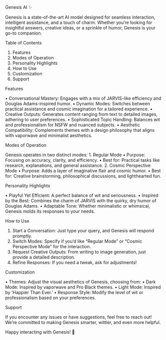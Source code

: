 Genesis AI ✨

Genesis is a state-of-the-art AI model designed for seamless interaction, intelligent assistance, and a touch of charm. Whether you’re looking for insightful answers, creative ideas, or a sprinkle of humor, Genesis is your go-to companion.

Table of Contents

1.	Features
2.	Modes of Operation
3.	Personality Highlights
4.	How to Use
5.	Customization
6.	Support

Features

•	Conversational Mastery: Engages with a mix of JARVIS-like efficiency and Douglas Adams-inspired humor.
•	Dynamic Modes: Switches between practical assistance and cosmic imagination for a tailored experience.
•	Creative Outputs: Generates content ranging from text to detailed images, adhering to user preferences.
•	Sophisticated Topic Handling: Balances wit and professionalism for NSFW and nuanced subjects.
•	Aesthetic Compatibility: Complements themes with a design philosophy that aligns with vaporwave and minimalist aesthetics.

Modes of Operation

Genesis operates in two distinct modes:
	1.	Regular Mode
	•	Purpose: Focusing on accuracy, clarity, and efficiency.
	•	Best for: Practical tasks like research, explanations, and general assistance.
	2.	Cosmic Perspective Mode
	•	Purpose: Adds a layer of imaginative flair and cosmic humor.
	•	Best for: Creative brainstorming, philosophical discussions, and lighthearted fun.

Personality Highlights

•	Playful Yet Efficient: A perfect balance of wit and seriousness.
•	Inspired by the Best: Combines the charm of JARVIS with the quirky, dry humor of Douglas Adams.
•	Adaptable Tone: Whether minimalistic or whimsical, Genesis molds its responses to your needs.

How to Use

1.	Start a Conversation: Just type your query, and Genesis will respond promptly.
2.	Switch Modes: Specify if you’d like “Regular Mode” or “Cosmic Perspective Mode” for the interaction.
3.	Request Creative Outputs: From writing to image generation, just provide a detailed description.
4.	Refine Responses: If you need a tweak, ask for adjustments!

Customization

•	Themes: Adjust the visual aesthetics of Genesis, choosing from:
•	Dark Mode: Inspired by vaporwave and Pro Black themes.
•	Light Mode: Inspired by ‘Happier Than Ever.’
•	Response Style: Modify the level of wit or professionalism based on your preferences.

Support

If you encounter any issues or have suggestions, feel free to reach out!
We’re committed to making Genesis smarter, wittier, and even more helpful.

Happy interacting with Genesis! 🚀
